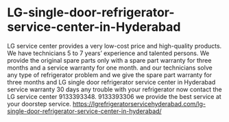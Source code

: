 # LG-single-door-refrigerator-service-center-in-Hyderabad
   LG service center provides a very low-cost price and high-quality products. We have technicians 5 to 7 years’ experience and talented persons. We provide the original spare parts only with a spare part warranty for three months and a service warranty for one month. and our technicians solve any type of refrigerator problem and we give the spare part warranty for three months and LG single door refrigerator service center in Hyderabad service warranty 30 days any trouble with your refrigerator now contact the LG service center 9133393348. 9133393306 we provide the best service at your doorstep service. https://lgrefrigeratorservicehyderabad.com/lg-single-door-refrigerator-service-center-in-hyderabad/
